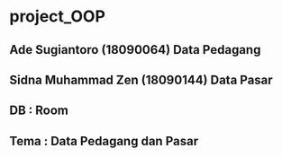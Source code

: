 # project_OOP

## Ade Sugiantoro (18090064) Data Pedagang
## Sidna Muhammad Zen (18090144) Data Pasar
## DB : Room
## Tema : Data Pedagang dan Pasar

